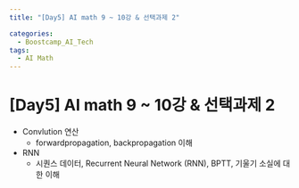 ```yaml
---
title: "[Day5] AI math 9 ~ 10강 & 선택과제 2"

categories:
  - Boostcamp_AI_Tech
tags:
  - AI Math
---
```


# [Day5] AI math 9 ~ 10강 & 선택과제 2

* Convlution 연산
  * forwardpropagation, backpropagation 이해
* RNN
  * 시퀀스 데이터, Recurrent Neural Network (RNN), BPTT, 기울기 소실에 대한 이해
